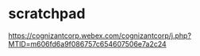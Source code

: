 # scratchpad


https://cognizantcorp.webex.com/cognizantcorp/j.php?MTID=m606fd6a9f086757c654607506e7a2c24 
